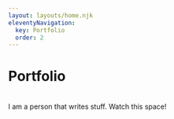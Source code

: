 ```yaml
---
layout: layouts/home.njk
eleventyNavigation:
  key: Portfolio
  order: 2
---
```

<div class="container">
  <div class="row p-5">
    <div class="col-12 text-center">
      <h1>Portfolio</h1><br>
    </div>
    <div class="col-12 text-center">
      I am a person that writes stuff. Watch this space!
    </div>
  </div>
</div>